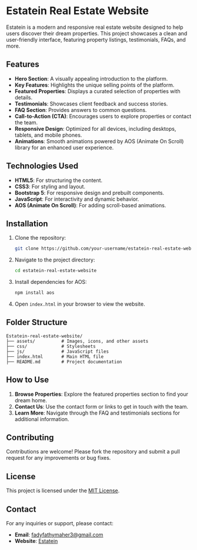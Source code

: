 # Estatein Real Estate Website

Estatein is a modern and responsive real estate website designed to help users discover their dream properties. This project showcases a clean and user-friendly interface, featuring property listings, testimonials, FAQs, and more.

## Features

- **Hero Section**: A visually appealing introduction to the platform.
- **Key Features**: Highlights the unique selling points of the platform.
- **Featured Properties**: Displays a curated selection of properties with details.
- **Testimonials**: Showcases client feedback and success stories.
- **FAQ Section**: Provides answers to common questions.
- **Call-to-Action (CTA)**: Encourages users to explore properties or contact the team.
- **Responsive Design**: Optimized for all devices, including desktops, tablets, and mobile phones.
- **Animations**: Smooth animations powered by AOS (Animate On Scroll) library for an enhanced user experience.

## Technologies Used

- **HTML5**: For structuring the content.
- **CSS3**: For styling and layout.
- **Bootstrap 5**: For responsive design and prebuilt components.
- **JavaScript**: For interactivity and dynamic behavior.
- **AOS (Animate On Scroll)**: For adding scroll-based animations.

## Installation

1. Clone the repository:
   ```bash
   git clone https://github.com/your-username/estatein-real-estate-website.git
   ```
2. Navigate to the project directory:
   ```bash
   cd estatein-real-estate-website
   ```
3. Install dependencies for AOS:
   ```bash
   npm install aos
   ```
4. Open `index.html` in your browser to view the website.

## Folder Structure

```
Estatein-real-estate-website/
├── assets/          # Images, icons, and other assets
├── css/             # Stylesheets
├── js/              # JavaScript files
├── index.html       # Main HTML file
├── README.md        # Project documentation
```

## How to Use

1. **Browse Properties**: Explore the featured properties section to find your dream home.
2. **Contact Us**: Use the contact form or links to get in touch with the team.
3. **Learn More**: Navigate through the FAQ and testimonials sections for additional information.

## Contributing

Contributions are welcome! Please fork the repository and submit a pull request for any improvements or bug fixes.

## License

This project is licensed under the [MIT License](LICENSE).

## Contact

For any inquiries or support, please contact:

- **Email**: fadyfathymaher3@gmail.com
- **Website**: [Estatein](https://www.estatein.com)
